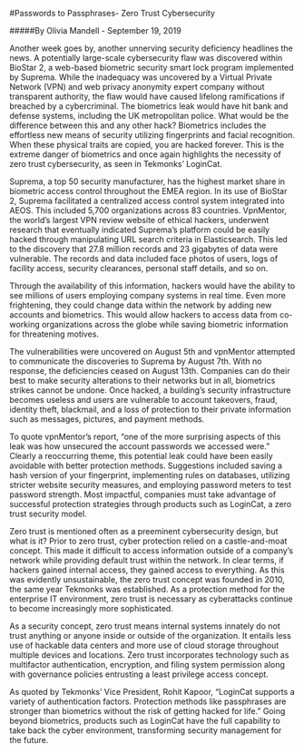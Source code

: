#Passwords to Passphrases- Zero Trust Cybersecurity

#####By Olivia Mandell - September 19, 2019

Another week goes by, another unnerving security deficiency headlines the news. A potentially large-scale cybersecurity flaw was discovered within BioStar 2, a web-based biometric security smart lock program implemented by Suprema. While the inadequacy was uncovered by a Virtual Private Network (VPN) and web privacy anonymity expert company without transparent authority, the flaw would have caused lifelong ramifications if breached by a cybercriminal. The biometrics leak would have hit bank and defense systems, including the UK metropolitan police. What would be the difference between this and any other hack? Biometrics includes the effortless new means of security utilizing fingerprints and facial recognition. When these physical traits are copied, you are hacked forever. This is the extreme danger of biometrics and once again highlights the necessity of zero trust cybersecurity, as seen in Tekmonks’ LoginCat.


Suprema, a top 50 security manufacturer, has the highest market share in biometric access control throughout the EMEA region. In its use of BioStar 2, Suprema facilitated a centralized access control system integrated into AEOS. This included 5,700 organizations across 83 countries. VpnMentor, the world’s largest VPN review website of ethical hackers, underwent research that eventually indicated Suprema’s platform could be easily hacked through manipulating URL search criteria in Elasticsearch. This led to the discovery that 27.8 million records and 23 gigabytes of data were vulnerable. The records and data included face photos of users, logs of facility access, security clearances, personal staff details, and so on.


Through the availability of this information, hackers would have the ability to see millions of users employing company systems in real time. Even more frightening, they could change data within the network by adding new accounts and biometrics. This would allow hackers to access data from co-working organizations across the globe while saving biometric information for threatening motives.


The vulnerabilities were uncovered on August 5th and vpnMentor attempted to communicate the discoveries to Suprema by August 7th. With no response, the deficiencies ceased on August 13th. Companies can do their best to make security alterations to their networks but in all, biometrics strikes cannot be undone. Once hacked, a building’s security infrastructure becomes useless and users are vulnerable to account takeovers, fraud, identity theft, blackmail, and a loss of protection to their private information such as messages, pictures, and payment methods.


To quote vpnMentor’s report, “one of the more surprising aspects of this leak was how unsecured the account passwords we accessed were.” Clearly a reoccurring theme, this potential leak could have been easily avoidable with better protection methods. Suggestions included saving a hash version of your fingerprint, implementing rules on databases, utilizing stricter website security measures, and employing password meters to test password strength. Most impactful, companies must take advantage of successful protection strategies through products such as LoginCat, a zero trust security model.


Zero trust is mentioned often as a preeminent cybersecurity design, but what is it? Prior to zero trust, cyber protection relied on a castle-and-moat concept. This made it difficult to access information outside of a company’s network while providing default trust within the network. In clear terms, if hackers gained internal access, they gained access to everything. As this was evidently unsustainable, the zero trust concept was founded in 2010, the same year Tekmonks was established. As a protection method for the enterprise IT environment, zero trust is necessary as cyberattacks continue to become increasingly more sophisticated.


As a security concept, zero trust means internal systems innately do not trust anything or anyone inside or outside of the organization. It entails less use of hackable data centers and more use of cloud storage throughout multiple devices and locations. Zero trust incorporates technology such as multifactor authentication, encryption, and filing system permission along with governance policies entrusting a least privilege access concept.


As quoted by Tekmonks’ Vice President, Rohit Kapoor, “LoginCat supports a variety of authentication factors. Protection methods like passphrases are stronger than biometrics without the risk of getting hacked for life.” Going beyond biometrics, products such as LoginCat have the full capability to take back the cyber environment, transforming security management for the future. 